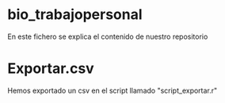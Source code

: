 # bio_trabajopersonal

En este fichero se explica el contenido de nuestro repositorio

# Exportar.csv

 Hemos exportado un csv en el script llamado "script_exportar.r"

